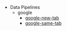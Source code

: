 * Data Pipelines
  * google
    * [google-new-tab](https://www.google.com/)
    * <a target="_self" href="https://www.google.com/" >google-same-tab</a>
